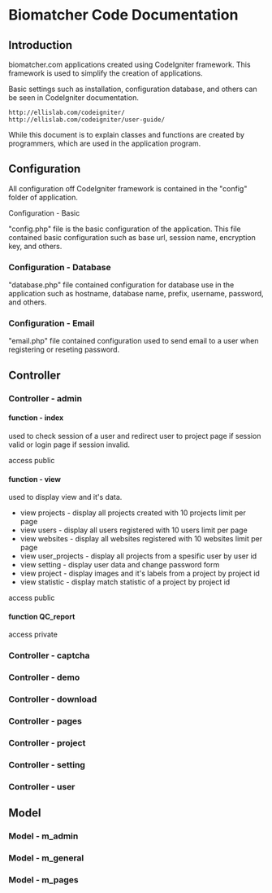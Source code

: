 # Biomatcher Code Documentation
## Introduction

biomatcher.com applications created using CodeIgniter framework. This framework is used to simplify the creation of applications.

Basic settings such as installation, configuration database, and others can be seen in CodeIgniter documentation.

	http://ellislab.com/codeigniter/
	http://ellislab.com/codeigniter/user-guide/

While this document is to explain classes and functions are created by programmers, which are used in the application program.

## Configuration

All configuration off CodeIgniter framework is contained in the "config" folder of application. 

Configuration - Basic

"config.php" file is the basic configuration of the application. This file contained basic configuration such as base url, session name, encryption key, and others.

### Configuration - Database

"database.php" file contained configuration for database use in the application such as hostname, database name, prefix, username, password, and others.

### Configuration - Email

"email.php" file contained configuration used to send email to a user when registering or reseting password.

## Controller

### Controller - admin

#### function - index
	
used to check session of a user and redirect user to project page if session valid or login page if session invalid.
	
access public

#### function - view

used to display view and it's data.
- view projects - display all projects created with 10 projects limit per page
- view users - display all users registered with 10 users limit per page
- view websites - display all websites registered with 10 websites limit per page
- view user_projects - display all projects from a spesific user by user id
- view setting - display user data and change password form
- view project - display images and it's labels from a project by project id
- view statistic - display match statistic of a project by project id

access public

#### function QC_report

access private

### Controller - captcha
### Controller - demo
### Controller - download
### Controller - pages
### Controller - project
### Controller - setting
### Controller - user

## Model

### Model - m_admin
### Model - m_general
### Model - m_pages
